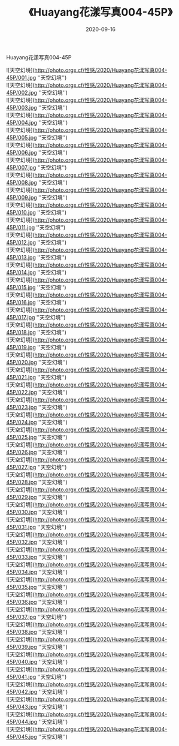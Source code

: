 ﻿---
layout: post
title:  《Huayang花漾写真004-45P》
date:   2020-09-16
img: http://photo.orgx.cf/性感/2020/Huayang花漾写真004-45P/000.jpg
tags: [美女, 性感, 泳衣]
---

Huayang花漾写真004-45P



![天空幻境](http://photo.orgx.cf/性感/2020/Huayang花漾写真004-45P/001.jpg ''天空幻境'') <br>
![天空幻境](http://photo.orgx.cf/性感/2020/Huayang花漾写真004-45P/002.jpg ''天空幻境'') <br>
![天空幻境](http://photo.orgx.cf/性感/2020/Huayang花漾写真004-45P/003.jpg ''天空幻境'') <br>
![天空幻境](http://photo.orgx.cf/性感/2020/Huayang花漾写真004-45P/004.jpg ''天空幻境'') <br>
![天空幻境](http://photo.orgx.cf/性感/2020/Huayang花漾写真004-45P/005.jpg ''天空幻境'') <br>
![天空幻境](http://photo.orgx.cf/性感/2020/Huayang花漾写真004-45P/006.jpg ''天空幻境'') <br>
![天空幻境](http://photo.orgx.cf/性感/2020/Huayang花漾写真004-45P/007.jpg ''天空幻境'') <br>
![天空幻境](http://photo.orgx.cf/性感/2020/Huayang花漾写真004-45P/008.jpg ''天空幻境'') <br>
![天空幻境](http://photo.orgx.cf/性感/2020/Huayang花漾写真004-45P/009.jpg ''天空幻境'') <br>
![天空幻境](http://photo.orgx.cf/性感/2020/Huayang花漾写真004-45P/010.jpg ''天空幻境'') <br>
![天空幻境](http://photo.orgx.cf/性感/2020/Huayang花漾写真004-45P/011.jpg ''天空幻境'') <br>
![天空幻境](http://photo.orgx.cf/性感/2020/Huayang花漾写真004-45P/012.jpg ''天空幻境'') <br>
![天空幻境](http://photo.orgx.cf/性感/2020/Huayang花漾写真004-45P/013.jpg ''天空幻境'') <br>
![天空幻境](http://photo.orgx.cf/性感/2020/Huayang花漾写真004-45P/014.jpg ''天空幻境'') <br>
![天空幻境](http://photo.orgx.cf/性感/2020/Huayang花漾写真004-45P/015.jpg ''天空幻境'') <br>
![天空幻境](http://photo.orgx.cf/性感/2020/Huayang花漾写真004-45P/016.jpg ''天空幻境'') <br>
![天空幻境](http://photo.orgx.cf/性感/2020/Huayang花漾写真004-45P/017.jpg ''天空幻境'') <br>
![天空幻境](http://photo.orgx.cf/性感/2020/Huayang花漾写真004-45P/018.jpg ''天空幻境'') <br>
![天空幻境](http://photo.orgx.cf/性感/2020/Huayang花漾写真004-45P/019.jpg ''天空幻境'') <br>
![天空幻境](http://photo.orgx.cf/性感/2020/Huayang花漾写真004-45P/020.jpg ''天空幻境'') <br>
![天空幻境](http://photo.orgx.cf/性感/2020/Huayang花漾写真004-45P/021.jpg ''天空幻境'') <br>
![天空幻境](http://photo.orgx.cf/性感/2020/Huayang花漾写真004-45P/022.jpg ''天空幻境'') <br>
![天空幻境](http://photo.orgx.cf/性感/2020/Huayang花漾写真004-45P/023.jpg ''天空幻境'') <br>
![天空幻境](http://photo.orgx.cf/性感/2020/Huayang花漾写真004-45P/024.jpg ''天空幻境'') <br>
![天空幻境](http://photo.orgx.cf/性感/2020/Huayang花漾写真004-45P/025.jpg ''天空幻境'') <br>
![天空幻境](http://photo.orgx.cf/性感/2020/Huayang花漾写真004-45P/026.jpg ''天空幻境'') <br>
![天空幻境](http://photo.orgx.cf/性感/2020/Huayang花漾写真004-45P/027.jpg ''天空幻境'') <br>
![天空幻境](http://photo.orgx.cf/性感/2020/Huayang花漾写真004-45P/028.jpg ''天空幻境'') <br>
![天空幻境](http://photo.orgx.cf/性感/2020/Huayang花漾写真004-45P/029.jpg ''天空幻境'') <br>
![天空幻境](http://photo.orgx.cf/性感/2020/Huayang花漾写真004-45P/030.jpg ''天空幻境'') <br>
![天空幻境](http://photo.orgx.cf/性感/2020/Huayang花漾写真004-45P/031.jpg ''天空幻境'') <br>
![天空幻境](http://photo.orgx.cf/性感/2020/Huayang花漾写真004-45P/032.jpg ''天空幻境'') <br>
![天空幻境](http://photo.orgx.cf/性感/2020/Huayang花漾写真004-45P/033.jpg ''天空幻境'') <br>
![天空幻境](http://photo.orgx.cf/性感/2020/Huayang花漾写真004-45P/034.jpg ''天空幻境'') <br>
![天空幻境](http://photo.orgx.cf/性感/2020/Huayang花漾写真004-45P/035.jpg ''天空幻境'') <br>
![天空幻境](http://photo.orgx.cf/性感/2020/Huayang花漾写真004-45P/036.jpg ''天空幻境'') <br>
![天空幻境](http://photo.orgx.cf/性感/2020/Huayang花漾写真004-45P/037.jpg ''天空幻境'') <br>
![天空幻境](http://photo.orgx.cf/性感/2020/Huayang花漾写真004-45P/038.jpg ''天空幻境'') <br>
![天空幻境](http://photo.orgx.cf/性感/2020/Huayang花漾写真004-45P/039.jpg ''天空幻境'') <br>
![天空幻境](http://photo.orgx.cf/性感/2020/Huayang花漾写真004-45P/040.jpg ''天空幻境'') <br>
![天空幻境](http://photo.orgx.cf/性感/2020/Huayang花漾写真004-45P/041.jpg ''天空幻境'') <br>
![天空幻境](http://photo.orgx.cf/性感/2020/Huayang花漾写真004-45P/042.jpg ''天空幻境'') <br>
![天空幻境](http://photo.orgx.cf/性感/2020/Huayang花漾写真004-45P/043.jpg ''天空幻境'') <br>
![天空幻境](http://photo.orgx.cf/性感/2020/Huayang花漾写真004-45P/044.jpg ''天空幻境'') <br>
![天空幻境](http://photo.orgx.cf/性感/2020/Huayang花漾写真004-45P/045.jpg ''天空幻境'') <br>